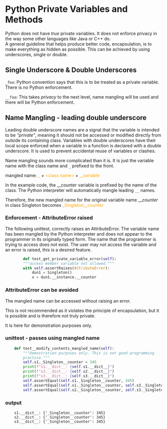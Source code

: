 

# Python Private Variables and Methods

Python does not have _true_ private variables. It does not enforce privacy in the way some other languages like Java or C++ do.  
A general guideline that helps produce better code, encapsulation, is
to make everything as hidden as possible. This can be achieved by using underscores, single or double.
## Single Underscore & Double Underscores

`_foo`: Python convention says that this is to be treated as a private variable. There is no Python enforcement. 

`__foo`: This takes _privacy_ to the next level, name mangling will be used and there will be Python enforcement.



## Name Mangling - leading double underscore
Leading double underscore names are a signal that the variable is
intended to be _"private"_, meaning it should not be accessed or modified directly from outside its containing class. 
Variables with double underscores have their local scope enforced when a variable in a function is declared with a double 
underscore. It is used to prevent accidental reuse of variables or clashes.

Name mangling sounds more complicated than it is. It is just the variable name with the class name and `_` prefixed to the front.

mangled name: <span style="color: orange;">_</span> + <span style="color: orange;">&lt;class name&gt;</span> + <span style="color: orange;">__variable</span>  


In the example code, the __counter variable is prefixed by the name of the class. The Python interpreter will automatically
mangle leading `__` names.




Therefore, the new mangled name for the original variable name ___counter_ in class Singleton becomes <span style="color: orange;">_Singleton__counter</span>





### Enforcement - AttributeError raised

The following unittest, correctly raises an AttributeError. 
The variable name has been mangled by the Python interpreter and does not appear to the programmer in its originally typed form. 
The name that the programmer is trying to access does not exist.
The user may not access the variable and an error is raised, this is a desired feature.

```python
        def test_get_private_variable_error(self):
        """access member variable not allowed."""
        with self.assertRaises(AttributeError):
            dun1 = Singleton()
            x = dun1.__instance.__counter
```
### AttributeError can be avoided

The mangled name can be accessed without raising an error.

This is not recommended as it violates the principle of encapsulation, but it is possible and is therefore not truly private. 

It is here for demonstration purposes only. 

### unittest - passes using mangled name
```python
    def test__modify_contents_mangled_name(self):
        """Demostration purposes only. This is not good programming
        practice."""
        self.s1._Singleton__counter = 345
        print(f"s1.__dict__: {self.s1.__dict__}")
        print(f"s2.__dict__: {self.s2.__dict__}")
        print(f"s3.__dict__: {self.s3.__dict__}")
        self.assertEqual(self.s1._Singleton__counter, 345)
        self.assertEqual(self.s1._Singleton__counter, self.s3._Singleton__counter)
        self.assertEqual(self.s2._Singleton__counter, self.s3._Singleton__counter)
```
### output

```
    s1.__dict__: {'_Singleton__counter': 345}
    s2.__dict__: {'_Singleton__counter': 345}
    s3.__dict__: {'_Singleton__counter': 345}
```

